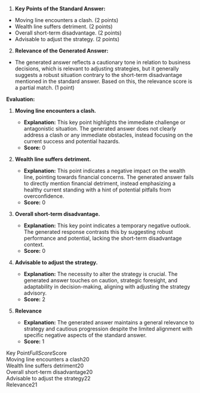 1. **Key Points of the Standard Answer:**

- Moving line encounters a clash. (2 points)
- Wealth line suffers detriment. (2 points)
- Overall short-term disadvantage. (2 points)
- Advisable to adjust the strategy. (2 points)

2. **Relevance of the Generated Answer:**
- The generated answer reflects a cautionary tone in relation to business decisions, which is relevant to adjusting strategies, but it generally suggests a robust situation contrary to the short-term disadvantage mentioned in the standard answer. Based on this, the relevance score is a partial match. (1 point)

**Evaluation:**

1. **Moving line encounters a clash.**
   - **Explanation:** This key point highlights the immediate challenge or antagonistic situation. The generated answer does not clearly address a clash or any immediate obstacles, instead focusing on the current success and potential hazards. 
   - **Score:** 0

2. **Wealth line suffers detriment.**
   - **Explanation:** This point indicates a negative impact on the wealth line, pointing towards financial concerns. The generated answer fails to directly mention financial detriment, instead emphasizing a healthy current standing with a hint of potential pitfalls from overconfidence.
   - **Score:** 0

3. **Overall short-term disadvantage.**
   - **Explanation:** This key point indicates a temporary negative outlook. The generated response contrasts this by suggesting robust performance and potential, lacking the short-term disadvantage context.
   - **Score:** 0

4. **Advisable to adjust the strategy.**
   - **Explanation:** The necessity to alter the strategy is crucial. The generated answer touches on caution, strategic foresight, and adaptability in decision-making, aligning with adjusting the strategy advisory.
   - **Score:** 2

5. **Relevance**
   - **Explanation:** The generated answer maintains a general relevance to strategy and cautious progression despite the limited alignment with specific negative aspects of the standard answer. 
   - **Score:** 1

<table>

Key Point$Full Score$Score  
Moving line encounters a clash$2$0  
Wealth line suffers detriment$2$0  
Overall short-term disadvantage$2$0  
Advisable to adjust the strategy$2$2  
Relevance$2$1  

</table>